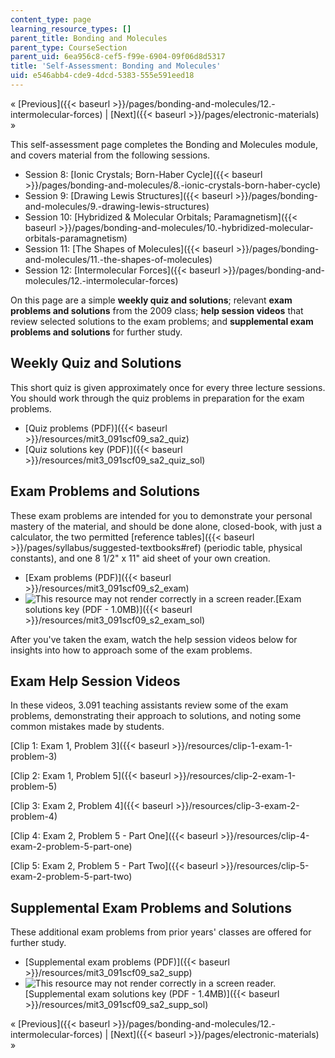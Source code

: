 ```yaml
---
content_type: page
learning_resource_types: []
parent_title: Bonding and Molecules
parent_type: CourseSection
parent_uid: 6ea956c8-cef5-f99e-6904-09f06d8d5317
title: 'Self-Assessment: Bonding and Molecules'
uid: e546abb4-cde9-4dcd-5383-555e591eed18
---
```


« [Previous]({{< baseurl >}}/pages/bonding-and-molecules/12.-intermolecular-forces) | [Next]({{< baseurl >}}/pages/electronic-materials) »

This self-assessment page completes the Bonding and Molecules module, and covers material from the following sessions.

*   Session 8: [Ionic Crystals; Born-Haber Cycle]({{< baseurl >}}/pages/bonding-and-molecules/8.-ionic-crystals-born-haber-cycle)
*   Session 9: [Drawing Lewis Structures]({{< baseurl >}}/pages/bonding-and-molecules/9.-drawing-lewis-structures)
*   Session 10: [Hybridized & Molecular Orbitals; Paramagnetism]({{< baseurl >}}/pages/bonding-and-molecules/10.-hybridized-molecular-orbitals-paramagnetism)
*   Session 11: [The Shapes of Molecules]({{< baseurl >}}/pages/bonding-and-molecules/11.-the-shapes-of-molecules)
*   Session 12: [Intermolecular Forces]({{< baseurl >}}/pages/bonding-and-molecules/12.-intermolecular-forces)

On this page are a simple **weekly quiz and solutions**; relevant **exam problems and solutions** from the 2009 class; **help session videos** that review selected solutions to the exam problems; and **supplemental exam problems and solutions** for further study.

Weekly Quiz and Solutions
-------------------------

This short quiz is given approximately once for every three lecture sessions. You should work through the quiz problems in preparation for the exam problems.

*   [Quiz problems (PDF)]({{< baseurl >}}/resources/mit3_091scf09_sa2_quiz)
*   [Quiz solutions key (PDF)]({{< baseurl >}}/resources/mit3_091scf09_sa2_quiz_sol)

Exam Problems and Solutions
---------------------------

These exam problems are intended for you to demonstrate your personal mastery of the material, and should be done alone, closed-book, with just a calculator, the two permitted [reference tables]({{< baseurl >}}/pages/syllabus/suggested-textbooks#ref) (periodic table, physical constants), and one 8 1/2" x 11" aid sheet of your own creation.

*   [Exam problems (PDF)]({{< baseurl >}}/resources/mit3_091scf09_s2_exam)
*   ![This resource may not render correctly in a screen reader.](/images/inacessible.gif)[Exam solutions key (PDF - 1.0MB)]({{< baseurl >}}/resources/mit3_091scf09_s2_exam_sol)

After you've taken the exam, watch the help session videos below for insights into how to approach some of the exam problems.

Exam Help Session Videos
------------------------

In these videos, 3.091 teaching assistants review some of the exam problems, demonstrating their approach to solutions, and noting some common mistakes made by students.

[Clip 1: Exam 1, Problem 3]({{< baseurl >}}/resources/clip-1-exam-1-problem-3)

[Clip 2: Exam 1, Problem 5]({{< baseurl >}}/resources/clip-2-exam-1-problem-5)

[Clip 3: Exam 2, Problem 4]({{< baseurl >}}/resources/clip-3-exam-2-problem-4)

[Clip 4: Exam 2, Problem 5 - Part One]({{< baseurl >}}/resources/clip-4-exam-2-problem-5-part-one)

[Clip 5: Exam 2, Problem 5 - Part Two]({{< baseurl >}}/resources/clip-5-exam-2-problem-5-part-two)

Supplemental Exam Problems and Solutions
----------------------------------------

These additional exam problems from prior years' classes are offered for further study.

*   [Supplemental exam problems (PDF)]({{< baseurl >}}/resources/mit3_091scf09_sa2_supp)
*   ![This resource may not render correctly in a screen reader.](/images/inacessible.gif)[Supplemental exam solutions key (PDF - 1.4MB)]({{< baseurl >}}/resources/mit3_091scf09_sa2_supp_sol)

« [Previous]({{< baseurl >}}/pages/bonding-and-molecules/12.-intermolecular-forces) | [Next]({{< baseurl >}}/pages/electronic-materials) »